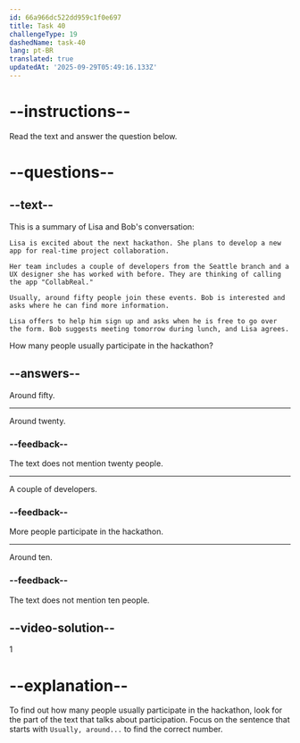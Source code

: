 ```yaml
---
id: 66a966dc522dd959c1f0e697
title: Task 40
challengeType: 19
dashedName: task-40
lang: pt-BR
translated: true
updatedAt: '2025-09-29T05:49:16.133Z'
---
```


<!-- READING -->

# --instructions--

Read the text and answer the question below.

# --questions--

## --text--

This is a summary of Lisa and Bob's conversation:

`Lisa is excited about the next hackathon. She plans to develop a new app for real-time project collaboration.`

`Her team includes a couple of developers from the Seattle branch and a UX designer she has worked with before. They are thinking of calling the app "CollabReal."`

`Usually, around fifty people join these events. Bob is interested and asks where he can find more information.`

`Lisa offers to help him sign up and asks when he is free to go over the form. Bob suggests meeting tomorrow during lunch, and Lisa agrees.`

How many people usually participate in the hackathon?

## --answers--

Around fifty.

---

Around twenty.

### --feedback--

The text does not mention twenty people.

---

A couple of developers.

### --feedback--

More people participate in the hackathon.

---

Around ten.

### --feedback--

The text does not mention ten people.

## --video-solution--

1

# --explanation--

To find out how many people usually participate in the hackathon, look for the part of the text that talks about participation. Focus on the sentence that starts with `Usually, around...` to find the correct number.
